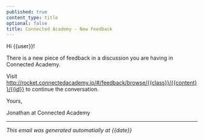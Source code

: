 ```yaml
---
published: true
content_type: title
optional: false
title: Connected Academy - New Feedback
---
```

Hi {{user}}!

There is a new piece of feedback in a discussion you are having in Connected Academy.

Visit http://rocket.connectedacademy.io/#/feedback/browse/{{class}}/{{content}}/{{id}} to continue the conversation.

Yours,

Jonathan at Connected Academy

----
_This email was generated automatially at {{date}}_
